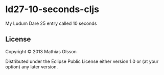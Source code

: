 # ld27-10-seconds-cljs

My Ludum Dare 25 entry called 10 seconds

## License

Copyright © 2013 Mathias Olsson

Distributed under the Eclipse Public License either version 1.0 or (at
your option) any later version.

